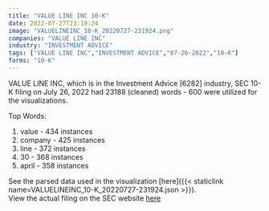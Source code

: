 ```yaml
---
title: "VALUE LINE INC 10-K"
date: 2022-07-27T23:19:24
image: "VALUELINEINC_10-K_20220727-231924.png"
companies: "VALUE LINE INC"
industry: "INVESTMENT ADVICE"
tags: ["VALUE LINE INC","INVESTMENT ADVICE","07-26-2022","10-K"]
forms: "10-K"
---
```

VALUE LINE INC, which is in the Investment Advice [6282] industry, SEC 10-K filing on July 26, 2022 had 23188 (cleaned) words - 600 were utilized for the visualizations.

Top Words:
1. value - 434 instances
2. company - 425 instances
3. line - 372 instances
4. 30 - 368 instances
5. april - 358 instances


See the parsed data used in the visualization [here]({{< staticlink name=VALUELINEINC_10-K_20220727-231924.json >}}).  
View the actual filing on the SEC website [here](https://www.sec.gov/Archives/edgar/data/717720/0001437749-22-017778.txt)